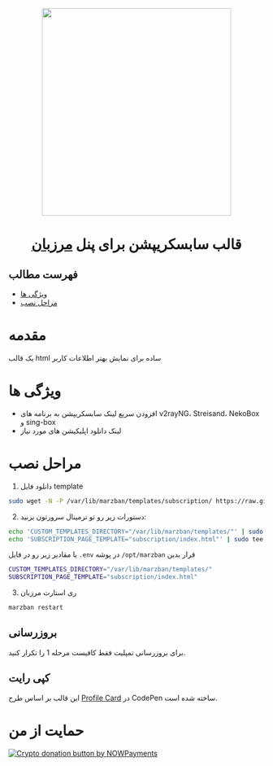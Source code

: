 <p align="center">
  <a href="https://github.com/oXIIIo/marzban-template/tree/master/subscription" target="_blank" rel="noopener noreferrer">
    <picture>
      <source media="(prefers-color-scheme: dark)" srcset="[https://raw.githubusercontent.com/oXIIIo/marzban-template/master/subscription/preview.jpg](https://github.com/raminol12/marzbanpro/blob/main/photo_2025-04-11_02-12-22.jpg)">
      <img width="372" height="408" src="https://raw.githubusercontent.com/oXIIIo/marzban-template/master/subscription/preview.jpg">
    </picture>
  </a>
</p>
<h1 align="center"/>قالب سابسکریپشن برای پنل  <a href="https://github.com/Gozargah/Marzban">مرزبان</a></h1>

## فهرست مطالب
- [ویژگی‌ ها](#ویژگی-ها)
- [مراحل نصب](#مراحل-نصب)

# مقدمه
یک قالب html ساده برای نمایش بهتر اطلاعات کاربر

# ویژگی ها
- افزودن سریع لینک سابسکریپشن به برنامه های v2rayNG، Streisand، NekoBox و sing-box
- لینک دانلود اپلیکیشن های مورد نیاز

# مراحل نصب
1. دانلود فایل template
```sh
sudo wget -N -P /var/lib/marzban/templates/subscription/ https://raw.githubusercontent.com/oXIIIo/marzban-template/master/subscription/index.html
```

2. دستورات زیر رو تو ترمینال سرورتون بزنید:
```sh
echo 'CUSTOM_TEMPLATES_DIRECTORY="/var/lib/marzban/templates/"' | sudo tee -a /opt/marzban/.env
echo 'SUBSCRIPTION_PAGE_TEMPLATE="subscription/index.html"' | sudo tee -a /opt/marzban/.env
```
یا مقادیر زیر رو در فایل `.env` در پوشه `/opt/marzban` قرار بدین
```sh
CUSTOM_TEMPLATES_DIRECTORY="/var/lib/marzban/templates/"
SUBSCRIPTION_PAGE_TEMPLATE="subscription/index.html"
```

3. ری استارت مرزبان
```sh
marzban restart
```

## بروزرسانی
برای بروزرسانی تمپلیت فقط کافیست مرحله 1 را تکرار کنید.

## کپی رایت
این قالب بر اساس طرح [Profile Card](https://codepen.io/fredoist/pen/eNpvbr) در CodePen ساخته شده است.

# حمایت از من

<a href="https://nowpayments.io/donation?api_key=MG750CX-D7AMMH9-QWARQ7V-9ZKH9XQ&source=lk_donation&medium=referral" target="_blank">
  <img src="https://nowpayments.io/images/embeds/donation-button-black.svg" alt="Crypto donation button by NOWPayments">
</a>
